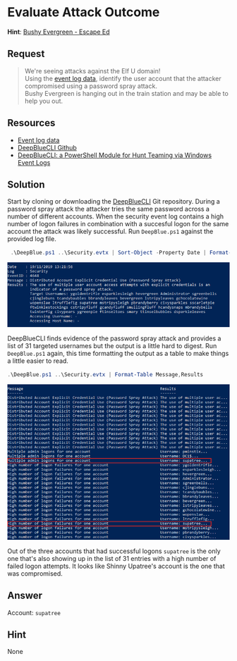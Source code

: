 # Evaluate Attack Outcome
**Hint**: [Bushy Evergreen - Escape Ed](../hints/h3.md)

## Request
> We're seeing attacks against the Elf U domain!  
> Using the [event log data](https://downloads.elfu.org/Security.evtx.zip), identify the user account that the attacker compromised using a password spray attack.  
> Bushy Evergreen is hanging out in the train station and may be able to help you out.

## Resources
- [Event log data](https://downloads.elfu.org/Security.evtx.zip)
- [DeepBlueCLI Github](https://github.com/sans-blue-team/DeepBlueCLI)
- [DeepBlueCLI: a PowerShell Module for Hunt Teaming via Windows Event Logs](https://www.ericconrad.com/2016/09/deepbluecli-powershell-module-for-hunt.html)

## Solution
Start by cloning or downloading the [DeepBlueCLI](https://github.com/sans-blue-team/DeepBlueCLI) Git repository. During a password spray attack the attacker tries the same password across a number of different accounts. When the security event log contains a high number of logon failures in combination with a succesful logon for the same account the attack was likely successful. Run `DeepBlue.ps1` against the provided log file.

```powershell
 .\DeepBlue.ps1 ..\Security.evtx | Sort-Object -Property Date | Format-List
```

![DeepBlueCLI Output 1](../img/challenges/c3/c3_1.png)

DeepBlueCLI finds evidence of the password spray attack and provides a list of 31 targeted usernames but the output is a little hard to digest. Run `DeepBlue.ps1` again, this time formatting the output as a table to make things a little easier to read.

```powershell
.\DeepBlue.ps1 ..\Security.evtx | Format-Table Message,Results
```

![DeepBlueCLI Output 2](../img/challenges/c3/c3_2.png)

Out of the three accounts that had successful logons `supatree` is the only one that's also showing up in the list of 31 entries with a high number of failed logon attempts. It looks like Shinny Upatree's account is the one that was compromised.

## Answer
Account: `supatree`

## Hint
None

